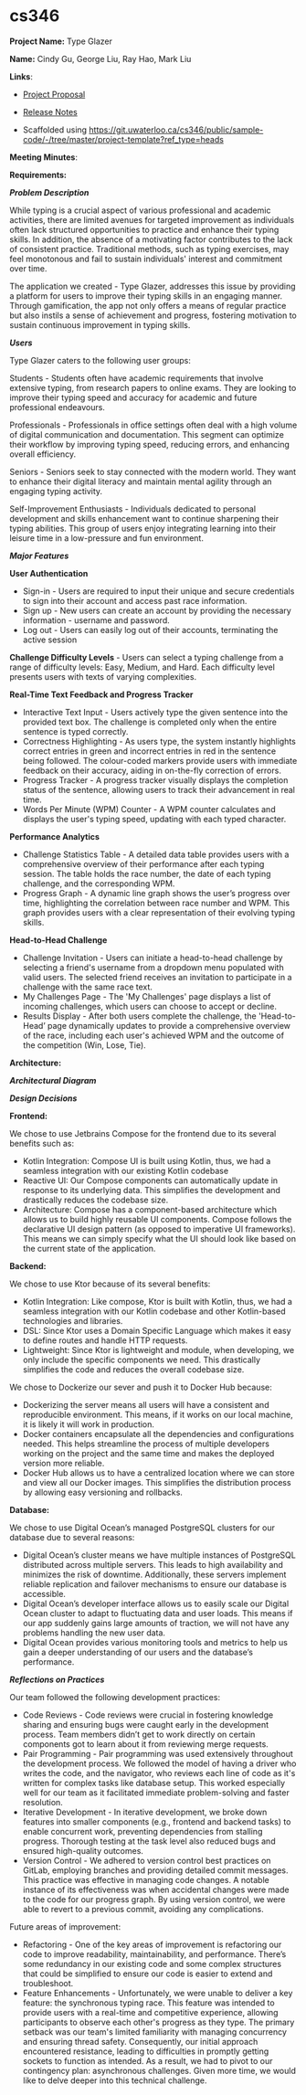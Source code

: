 # cs346

**Project Name:** Type Glazer

**Name:** Cindy Gu, George Liu, Ray Hao, Mark Liu

**Links**:
- [Project Proposal](https://git.uwaterloo.ca/r25hao/cs346/-/wikis/Project-Proposal)

- [Release Notes](https://git.uwaterloo.ca/r25hao/cs346/-/tree/main/releases?ref_type=heads)

- Scaffolded using https://git.uwaterloo.ca/cs346/public/sample-code/-/tree/master/project-template?ref_type=heads

**Meeting Minutes**: 

**Requirements:**

_**Problem Description**_

While typing is a crucial aspect of various professional and academic activities, there are limited avenues for targeted improvement as individuals often lack structured opportunities to practice and enhance their typing skills. In addition, the absence of a motivating factor contributes to the lack of consistent practice. Traditional methods, such as typing exercises, may feel monotonous and fail to sustain individuals' interest and commitment over time. 

The application we created - Type Glazer, addresses this issue by providing a platform for users to improve their typing skills in an engaging manner. Through gamification, the app not only offers a means of regular practice but also instils a sense of achievement and progress, fostering motivation to sustain continuous improvement in typing skills.

_**Users**_

Type Glazer caters to the following user groups:

Students - Students often have academic requirements that involve extensive typing, from research papers to online exams. They are looking to improve their typing speed and accuracy for academic and future professional endeavours.

Professionals - Professionals in office settings often deal with a high volume of digital communication and documentation. This segment can optimize their workflow by improving typing speed, reducing errors, and enhancing overall efficiency.

Seniors - Seniors seek to stay connected with the modern world. They want to enhance their digital literacy and maintain mental agility through an engaging typing activity.

Self-Improvement Enthusiasts - Individuals dedicated to personal development and skills enhancement want to continue sharpening their typing abilities. This group of users enjoy integrating learning into their leisure time in a low-pressure and fun environment. 


_**Major Features**_

**User Authentication**
- Sign-in - Users are required to input their unique and secure credentials to sign into their account and access past race information.
- Sign up - New users can create an account by providing the necessary information - username and password.
- Log out - Users can easily log out of their accounts, terminating the active session


**Challenge Difficulty Levels** - Users can select a typing challenge from a range of difficulty levels: Easy, Medium, and Hard. Each difficulty level presents users with texts of varying complexities.

**Real-Time Text Feedback and Progress Tracker**
- Interactive Text Input - Users actively type the given sentence into the provided text box. The challenge is completed only when the entire sentence is typed correctly.
- Correctness Highlighting - As users type, the system instantly highlights correct entries in green and incorrect entries in red in the sentence being followed. The colour-coded markers provide users with immediate feedback on their accuracy, aiding in on-the-fly correction of errors.
- Progress Tracker - A progress tracker visually displays the completion status of the sentence, allowing users to track their advancement in real time.
- Words Per Minute (WPM) Counter - A WPM counter calculates and displays the user's typing speed, updating with each typed character.

**Performance Analytics**
- Challenge Statistics Table - A detailed data table provides users with a comprehensive overview of their performance after each typing session. The table holds the race number, the date of each typing challenge, and the corresponding WPM.
- Progress Graph - A dynamic line graph shows the user’s progress over time, highlighting the correlation between race number and WPM. This graph provides users with a clear representation of their evolving typing skills.


**Head-to-Head Challenge**
- Challenge Invitation - Users can initiate a head-to-head challenge by selecting a friend's username from a dropdown menu populated with valid users. The selected friend receives an invitation to participate in a challenge with the same race text.
- My Challenges Page - The 'My Challenges' page displays a list of incoming challenges, which users can choose to accept or decline.
- Results Display - After both users complete the challenge, the 'Head-to-Head’ page dynamically updates to provide a comprehensive overview of the race, including each user's achieved WPM and the outcome of the competition (Win, Lose, Tie).

**Architecture:**

_**Architectural Diagram**_


_**Design Decisions**_

**Frontend:**

We chose to use Jetbrains Compose for the frontend due to its several benefits such as:

- Kotlin Integration: Compose UI is built using Kotlin, thus, we had a seamless integration with our existing Kotlin codebase
- Reactive UI: Our Compose components can automatically update in response to its underlying data. This simplifies the development and drastically reduces the codebase size.
- Architecture: Compose has a component-based architecture which allows us to build highly reusable UI components. Compose follows the declarative UI design pattern (as opposed to imperative UI frameworks). This means we can simply specify what the UI should look like based on the current state of the application.

**Backend:**

We chose to use Ktor because of its several benefits:

- Kotlin Integration: Like compose, Ktor is built with Kotlin, thus, we had a seamless integration with our Kotlin codebase and other Kotlin-based technologies and libraries.
- DSL: Since Ktor uses a Domain Specific Language which makes it easy to define routes and handle HTTP requests.
- Lightweight: Since Ktor is lightweight and module, when developing, we only include the specific components we need. This drastically simplifies the code and reduces the overall codebase size.

We chose to Dockerize our sever and push it to Docker Hub because:
- Dockerizing the server means all users will have a consistent and reproducible environment. This means, if it works on our local machine, it is likely it will work in production.
- Docker containers encapsulate all the dependencies and configurations needed. This helps streamline the process of multiple developers working on the project and the same time and makes the deployed version more reliable.
- Docker Hub allows us to have a centralized location where we can store and view all our Docker images. This simplifies the distribution process by allowing easy versioning and rollbacks.

**Database:**

We chose to use Digital Ocean’s managed PostgreSQL clusters for our database due to several reasons:

- Digital Ocean’s cluster means we have multiple instances of PostgreSQL distributed across multiple servers. This leads to high availability and minimizes the risk of downtime. Additionally, these servers implement reliable replication and failover mechanisms to ensure our database is accessible.
- Digital Ocean’s developer interface allows us to easily scale our Digital Ocean cluster to adapt to fluctuating data and user loads. This means if our app suddenly gains large amounts of traction, we will not have any problems handling the new user data.
- Digital Ocean provides various monitoring tools and metrics to help us gain a deeper understanding of our users and the database’s performance.

_**Reflections on Practices**_

Our team followed the following development practices:

- Code Reviews - Code reviews were crucial in fostering knowledge sharing and ensuring bugs were caught early in the development process. Team members didn’t get to work directly on certain components got to learn about it from reviewing merge requests.
- Pair Programming - Pair programming was used extensively throughout the development process. We followed the model of having a driver who writes the code, and the navigator, who reviews each line of code as it's written for complex tasks like database setup. This worked especially well for our team as it facilitated immediate problem-solving and faster resolution.
- Iterative Development - In iterative development, we broke down features into smaller components (e.g., frontend and backend tasks) to enable concurrent work, preventing dependencies from stalling progress. Thorough testing at the task level also reduced bugs and ensured high-quality outcomes.
- Version Control -  We adhered to version control best practices on GitLab, employing branches and providing detailed commit messages. This practice was effective in managing code changes. A notable instance of its effectiveness was when accidental changes were made to the code for our progress graph. By using version control, we were able to revert to a previous commit, avoiding any complications.


Future areas of improvement:
- Refactoring - One of the key areas of improvement is refactoring our code to improve readability, maintainability, and performance. There’s some redundancy in our existing code and some complex structures that could be simplified to ensure our code is easier to extend and troubleshoot. 
- Feature Enhancements - Unfortunately, we were unable to deliver a key feature: the synchronous typing race. This feature was intended to provide users with a real-time and competitive experience, allowing participants to observe each other's progress as they type. The primary setback was our team's limited familiarity with managing concurrency and ensuring thread safety. Consequently, our initial approach encountered resistance, leading to difficulties in promptly getting sockets to function as intended. As a result, we had to pivot to our contingency plan: asynchronous challenges. Given more time, we would like to delve deeper into this technical challenge.
